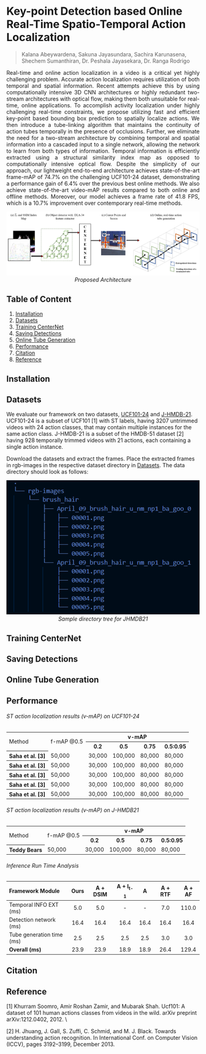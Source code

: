 # Key-point Detection based Online Real-Time Spatio-Temporal Action Localization
> Kalana Abeywardena, Sakuna Jayasundara, Sachira Karunasena, Shechem Sumanthiran, Dr. Peshala Jayasekara, Dr. Ranga Rodrigo

<p align='justify'>
Real-time and online action localization in a video is a critical yet highly challenging problem. Accurate action localization requires utilization of both temporal and spatial information. Recent attempts achieve this by using computationally intensive 3D CNN architectures or highly redundant two-stream architectures with optical flow, making them both unsuitable for real-time, online applications. To accomplish activity localization under highly challenging real-time constraints, we propose utilizing fast and efficient key-point based bounding box prediction to spatially localize actions. We then introduce a tube-linking algorithm that maintains the continuity of action tubes temporally in the presence of occlusions. Further, we eliminate the need for a two-stream architecture by combining temporal and spatial information into a cascaded input to a single network, allowing the network to learn from both types of information. Temporal information is efficiently extracted using a structural similarity index map as opposed to computationally intensive optical flow. Despite the simplicity of our approach, our lightweight end-to-end architecture achieves state-of-the-art frame-mAP of 74.7% on the challenging UCF101-24 dataset, demonstrating a performance gain of 6.4% over the previous best online methods. We also achieve state-of-the-art video-mAP results compared to
both online and offline methods. Moreover, our model achieves a frame rate of 41.8 FPS, which is a 10.7% improvement over contemporary real-time methods.
</p>

<p align="center">
  <img src="figures/NewArchitecture.png">
  <em>Proposed Architecture</em>
</p>

## Table of Content
  1. [Installation](#installation)
  2. [Datasets](#datasets)
  3. [Training CenterNet](#centernet)
  3. [Saving Detections](#detections)
  4. [Online Tube Generation](#tubegeneration)
  5. [Performance](#performance)
  6. [Citation](#citation)
  7. [Reference](#reference)

## Installation

## Datasets
We evaluate our framework on two datasets, [UCF101-24](https://www.crcv.ucf.edu/data/UCF101.php) and [J-HMDB-21](http://jhmdb.is.tue.mpg.de/). UCF101-24 is a subset of UCF101 [1] with ST labels, having 3207 untrimmed videos with 24 action classes, that may contain multiple instances for the same action class. J-HMDB-21 is a subset of the HMDB-51 dataset [2] having 928 temporally trimmed videos with 21 actions, each containing a single action instance. 

Download the datasets and extract the frames. Place the extracted frames in <emp>rgb-images</emp> in the respective dataset directory in [Datasets](https://github.com/Kalana304/KORSAL/tree/main/Datasets). The data directory should look as follows:

<p align="center">
  <img src="figures/sample directory tree.png">
  <em>Sample directory tree for JHMDB21</em>
</p>

## Training CenterNet

## Saving Detections

## Online Tube Generation

## Performance

###### ST action localization results (v-mAP) on UCF101-24
<table>
  <col>
  <colgroup span="4"></colgroup>
  
  <tr>
    <td rowspan="2">Method</td>
    <td rowspan="2">f-mAP @0.5</td>
    <th colspan="4" scope="colgroup">v-mAP</th>
  </tr>
  <tr>
    <th scope="col">0.2</th>
    <th scope="col">0.5</th>
    <th scope="col">0.75</th>
    <th scope="col">0.5:0.95</th>
  </tr>
  <tr>
    <th scope="row">Saha et al. [3]</th>
    <td>50,000</td> <td>30,000</td> <td>100,000</td> <td>80,000</td> <td>80,000</td>
  </tr>
  <tr>
    <th scope="row">Saha et al. [3]</th>
    <td>50,000</td> <td>30,000</td> <td>100,000</td> <td>80,000</td> <td>80,000</td>
  </tr>
  <tr>
    <th scope="row">Saha et al. [3]</th>
    <td>50,000</td> <td>30,000</td> <td>100,000</td> <td>80,000</td> <td>80,000</td>
  </tr>
  <tr>
    <th scope="row">Saha et al. [3]</th>
    <td>50,000</td> <td>30,000</td> <td>100,000</td> <td>80,000</td> <td>80,000</td>
  </tr>
  <tr>
    <th scope="row">Saha et al. [3]</th>
    <td>50,000</td> <td>30,000</td> <td>100,000</td> <td>80,000</td> <td>80,000</td>
  </tr>
</table>

###### ST action localization results (v-mAP) on J-HMDB21
<table>
  <col>
  <colgroup span="4"></colgroup>
  
  <tr>
    <td rowspan="2">Method</td>
    <td rowspan="2">f-mAP @0.5</td>
    <th colspan="4" scope="colgroup">v-mAP</th>
  </tr>
  <tr>
    <th scope="col">0.2</th>
    <th scope="col">0.5</th>
    <th scope="col">0.75</th>
    <th scope="col">0.5:0.95</th>
  </tr>
  <tr>
    <th scope="row">Teddy Bears</th>
    <td>50,000</td>
    <td>30,000</td>
    <td>100,000</td>
    <td>80,000</td>
    <td>80,000</td>
  </tr>
</table>

###### Inference Run Time Analysis
|  Framework Module  |    Ours   |   A + DSIM |   A + I<sub>t-1</sub> |     A      |     A + RTF    |      A + AF    | 
| :---------------- |:---------:| :---------:| :-----------: | :-----------: | :------------: | :------------: |
|Temporal INFO EXT (ms)|  5.0  | 5.0 |  -  | -  |  7.0  | 110.0 |
|Detection network (ms)| 16.4 | 16.4 | 16.4 | 16.4 | 16.4 | 16.4 |
|Tube generation time (ms)| 2.5 | 2.5 | 2.5 | 2.5 | 3.0 | 3.0 |
|<strong>Overall (ms)</strong>| 23.9 | 23.9 | 18.9 | 18.9 | 26.4 | 129.4 |


## Citation

## Reference
[1] Khurram Soomro, Amir Roshan Zamir, and Mubarak Shah. Ucf101: A dataset of 101 human actions classes from videos in the wild. arXiv preprint arXiv:1212.0402, 2012. \\

[2] H. Jhuang, J. Gall, S. Zuffi, C. Schmid, and M. J. Black. Towards understanding action
recognition. In International Conf. on Computer Vision (ICCV), pages 3192–3199,
December 2013.